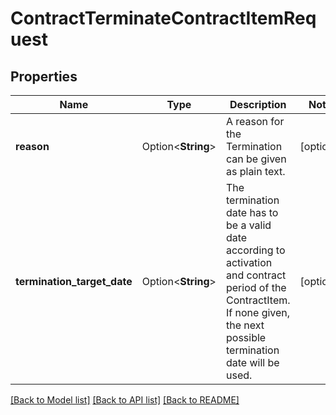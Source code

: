 # ContractTerminateContractItemRequest

## Properties

Name | Type | Description | Notes
------------ | ------------- | ------------- | -------------
**reason** | Option<**String**> | A reason for the Termination can be given as plain text. | [optional]
**termination_target_date** | Option<**String**> | The termination date has to be a valid date according to activation and contract period of the ContractItem. If none given, the next possible termination date will be used. | [optional]

[[Back to Model list]](../README.md#documentation-for-models) [[Back to API list]](../README.md#documentation-for-api-endpoints) [[Back to README]](../README.md)


